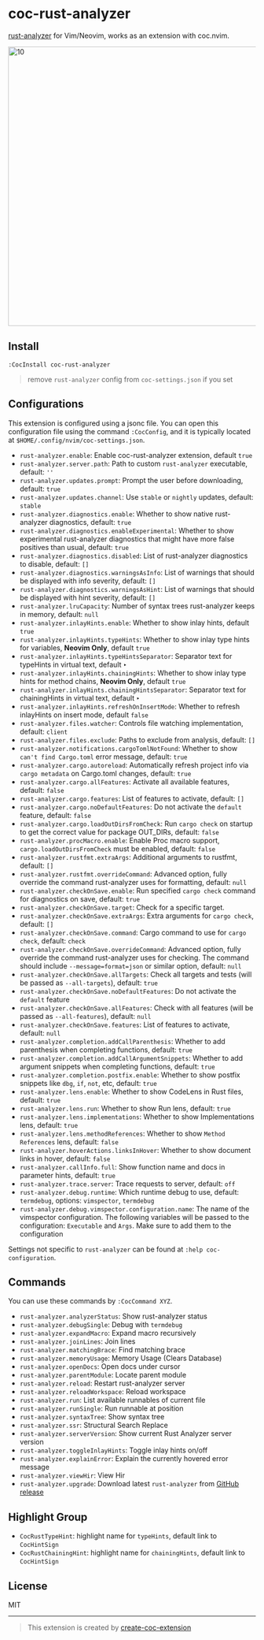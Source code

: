 # coc-rust-analyzer

[rust-analyzer](https://github.com/rust-analyzer/rust-analyzer) for Vim/Neovim, works as an extension with coc.nvim.

<img width="567" alt="10" src="https://user-images.githubusercontent.com/345274/67060118-34808a00-f18e-11e9-9d76-22fff11b5802.png">

## Install

`:CocInstall coc-rust-analyzer`

> remove `rust-analyzer` config from `coc-settings.json` if you set

## Configurations

This extension is configured using a jsonc file. You can open this configuration file using the command `:CocConfig`, and it is typically located at `$HOME/.config/nvim/coc-settings.json`.

- `rust-analyzer.enable`: Enable coc-rust-analyzer extension, default `true`
- `rust-analyzer.server.path`: Path to custom `rust-analyzer` executable, default: `''`
- `rust-analyzer.updates.prompt`: Prompt the user before downloading, default: `true`
- `rust-analyzer.updates.channel`: Use `stable` or `nightly` updates, default: `stable`
- `rust-analyzer.diagnostics.enable`: Whether to show native rust-analyzer diagnostics, default: `true`
- `rust-analyzer.diagnostics.enableExperimental`: Whether to show experimental rust-analyzer diagnostics that might have more false positives than usual, default: `true`
- `rust-analyzer.diagnostics.disabled`: List of rust-analyzer diagnostics to disable, default: `[]`
- `rust-analyzer.diagnostics.warningsAsInfo`: List of warnings that should be displayed with info severity, default: `[]`
- `rust-analyzer.diagnostics.warningsAsHint`: List of warnings that should be displayed with hint severity, default: `[]`
- `rust-analyzer.lruCapacity`: Number of syntax trees rust-analyzer keeps in memory, default: `null`
- `rust-analyzer.inlayHints.enable`: Whether to show inlay hints, default `true`
- `rust-analyzer.inlayHints.typeHints`: Whether to show inlay type hints for variables, **Neovim Only**, default `true`
- `rust-analyzer.inlayHints.typeHintsSeparator`: Separator text for typeHints in virtual text, default `‣`
- `rust-analyzer.inlayHints.chainingHints`: Whether to show inlay type hints for method chains, **Neovim Only**, default `true`
- `rust-analyzer.inlayHints.chainingHintsSeparator`: Separator text for chainingHints in virtual text, default `‣`
- `rust-analyzer.inlayHints.refreshOnInsertMode`: Whether to refresh inlayHints on insert mode, default `false`
- `rust-analyzer.files.watcher`: Controls file watching implementation, default: `client`
- `rust-analyzer.files.exclude`: Paths to exclude from analysis, default: `[]`
- `rust-analyzer.notifications.cargoTomlNotFound`: Whether to show `can't find Cargo.toml` error message, default: `true`
- `rust-analyzer.cargo.autoreload`: Automatically refresh project info via `cargo metadata` on Cargo.toml changes, default: `true`
- `rust-analyzer.cargo.allFeatures`: Activate all available features, default: `false`
- `rust-analyzer.cargo.features`: List of features to activate, default: `[]`
- `rust-analyzer.cargo.noDefaultFeatures`: Do not activate the `default` feature, default: `false`
- `rust-analyzer.cargo.loadOutDirsFromCheck`: Run `cargo check` on startup to get the correct value for package OUT_DIRs, default: `false`
- `rust-analyzer.procMacro.enable`: Enable Proc macro support, `cargo.loadOutDirsFromCheck` must be enabled, default: `false`
- `rust-analyzer.rustfmt.extraArgs`: Additional arguments to rustfmt, default: `[]`
- `rust-analyzer.rustfmt.overrideCommand`: Advanced option, fully override the command rust-analyzer uses for formatting, default: `null`
- `rust-analyzer.checkOnSave.enable`: Run specified `cargo check` command for diagnostics on save, default: `true`
- `rust-analyzer.checkOnSave.target`: Check for a specific target.
- `rust-analyzer.checkOnSave.extraArgs`: Extra arguments for `cargo check`, default: `[]`
- `rust-analyzer.checkOnSave.command`: Cargo command to use for `cargo check`, default: `check`
- `rust-analyzer.checkOnSave.overrideCommand`: Advanced option, fully override the command rust-analyzer uses for checking. The command should include `--message=format=json` or similar option, default: `null`
- `rust-analyzer.checkOnSave.allTargets`: Check all targets and tests (will be passed as `--all-targets`), default: `true`
- `rust-analyzer.checkOnSave.noDefaultFeatures`: Do not activate the `default` feature
- `rust-analyzer.checkOnSave.allFeatures`: Check with all features (will be passed as `--all-features`), default: `null`
- `rust-analyzer.checkOnSave.features`: List of features to activate, default: `null`
- `rust-analyzer.completion.addCallParenthesis`: Whether to add parenthesis when completing functions, default: `true`
- `rust-analyzer.completion.addCallArgumentSnippets`: Whether to add argument snippets when completing functions, default: `true`
- `rust-analyzer.completion.postfix.enable`: Whether to show postfix snippets like `dbg`, `if`, `not`, etc, default: `true`
- `rust-analyzer.lens.enable`: Whether to show CodeLens in Rust files, default: `true`
- `rust-analyzer.lens.run`: Whether to show Run lens, default: `true`
- `rust-analyzer.lens.implementations`: Whether to show Implementations lens, default: `true`
- `rust-analyzer.lens.methodReferences`: Whether to show `Method References` lens, default: `false`
- `rust-analyzer.hoverActions.linksInHover`: Whether to show document links in hover, default: `false`
- `rust-analyzer.callInfo.full`: Show function name and docs in parameter hints, default: `true`
- `rust-analyzer.trace.server`: Trace requests to server, default: `off`
- `rust-analyzer.debug.runtime`: Which runtime debug to use, default: `termdebug`, options: `vimspector`, `termdebug`
- `rust-analyzer.debug.vimspector.configuration.name`: The name of the vimspector configuration. The following variables will be passed to the configuration: `Executable` and `Args`. Make sure to add them to the configuration

Settings not specific to `rust-analyzer` can be found at `:help coc-configuration`.

## Commands

You can use these commands by `:CocCommand XYZ`.

- `rust-analyzer.analyzerStatus`: Show rust-analyzer status
- `rust-analyzer.debugSingle`: Debug with `termdebug`
- `rust-analyzer.expandMacro`: Expand macro recursively
- `rust-analyzer.joinLines`: Join lines
- `rust-analyzer.matchingBrace`: Find matching brace
- `rust-analyzer.memoryUsage`: Memory Usage (Clears Database)
- `rust-analyzer.openDocs`: Open docs under cursor
- `rust-analyzer.parentModule`: Locate parent module
- `rust-analyzer.reload`: Restart rust-analyzer server
- `rust-analyzer.reloadWorkspace`: Reload workspace
- `rust-analyzer.run`: List available runnables of current file
- `rust-analyzer.runSingle`: Run runnable at position
- `rust-analyzer.syntaxTree`: Show syntax tree
- `rust-analyzer.ssr`: Structural Search Replace
- `rust-analyzer.serverVersion`: Show current Rust Analyzer server version
- `rust-analyzer.toggleInlayHints`: Toggle inlay hints on/off
- `rust-analyzer.explainError`: Explain the currently hovered error message
- `rust-analyzer.viewHir`: View Hir
- `rust-analyzer.upgrade`: Download latest `rust-analyzer` from [GitHub release](https://github.com/rust-analyzer/rust-analyzer/releases)

## Highlight Group

- `CocRustTypeHint`: highlight name for `typeHints`, default link to `CocHintSign`
- `CocRustChainingHint`: highlight name for `chainingHints`, default link to `CocHintSign`

## License

MIT

---

> This extension is created by [create-coc-extension](https://github.com/fannheyward/create-coc-extension)
